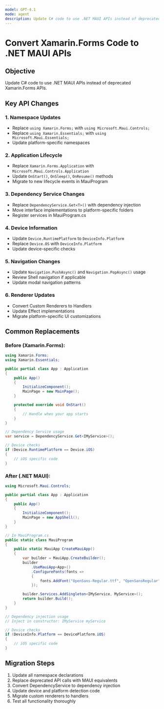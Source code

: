 ```yaml
---
model: GPT-4.1
mode: agent
description: Update C# code to use .NET MAUI APIs instead of deprecated Xamarin.Forms APIs.
---
```

# Convert Xamarin.Forms Code to .NET MAUI APIs

## Objective
Update C# code to use .NET MAUI APIs instead of deprecated Xamarin.Forms APIs.

## Key API Changes

### 1. Namespace Updates
- Replace `using Xamarin.Forms;` with `using Microsoft.Maui.Controls;`
- Replace `using Xamarin.Essentials;` with `using Microsoft.Maui.Essentials;`
- Update platform-specific namespaces

### 2. Application Lifecycle
- Replace `Xamarin.Forms.Application` with `Microsoft.Maui.Controls.Application`
- Update `OnStart()`, `OnSleep()`, `OnResume()` methods
- Migrate to new lifecycle events in MauiProgram

### 3. Dependency Service Changes
- Replace `DependencyService.Get<T>()` with dependency injection
- Move interface implementations to platform-specific folders
- Register services in MauiProgram.cs

### 4. Device Information
- Update `Device.RuntimePlatform` to `DeviceInfo.Platform`
- Replace `Device.OS` with `DeviceInfo.Platform`
- Update device-specific checks

### 5. Navigation Changes
- Update `Navigation.PushAsync()` and `Navigation.PopAsync()` usage
- Review Shell navigation if applicable
- Update modal navigation patterns

### 6. Renderer Updates
- Convert Custom Renderers to Handlers
- Update Effect implementations
- Migrate platform-specific UI customizations

## Common Replacements

### Before (Xamarin.Forms):
```csharp
using Xamarin.Forms;
using Xamarin.Essentials;

public partial class App : Application
{
    public App()
    {
        InitializeComponent();
        MainPage = new MainPage();
    }

    protected override void OnStart()
    {
        // Handle when your app starts
    }
}

// Dependency Service usage
var service = DependencyService.Get<IMyService>();

// Device checks
if (Device.RuntimePlatform == Device.iOS)
{
    // iOS specific code
}
```

### After (.NET MAUI):
```csharp
using Microsoft.Maui.Controls;

public partial class App : Application
{
    public App()
    {
        InitializeComponent();
        MainPage = new AppShell();
    }
}

// In MauiProgram.cs
public static class MauiProgram
{
    public static MauiApp CreateMauiApp()
    {
        var builder = MauiApp.CreateBuilder();
        builder
            .UseMauiApp<App>()
            .ConfigureFonts(fonts =>
            {
                fonts.AddFont("OpenSans-Regular.ttf", "OpenSansRegular");
            });

        builder.Services.AddSingleton<IMyService, MyService>();
        return builder.Build();
    }
}

// Dependency injection usage
// Inject in constructor: IMyService myService

// Device checks
if (DeviceInfo.Platform == DevicePlatform.iOS)
{
    // iOS specific code
}
```

## Migration Steps
1. Update all namespace declarations
2. Replace deprecated API calls with MAUI equivalents
3. Convert DependencyService to dependency injection
4. Update device and platform detection code
5. Migrate custom renderers to handlers
6. Test all functionality thoroughly
